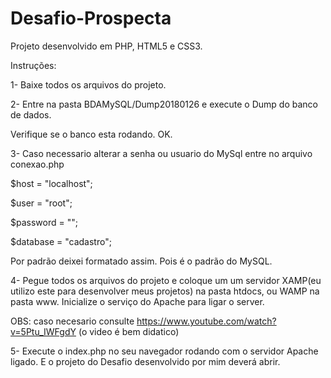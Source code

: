 # Desafio-Prospecta
Projeto desenvolvido em PHP, HTML5 e CSS3.

Instruções:


1- Baixe todos os arquivos do projeto.

2- Entre na pasta BDAMySQL/Dump20180126 e execute o Dump do banco de dados.

 Verifique se o banco esta rodando. OK.
 
3- Caso necessario alterar a senha ou usuario do MySql entre no arquivo conexao.php

$host = "localhost";

$user = "root";

$password = "";

$database = "cadastro";

Por padrão deixei formatado assim. Pois é o padrão do MySQL.

4- Pegue todos os arquivos do projeto e coloque um um servidor XAMP(eu utilizo este para desenvolver meus projetos) na pasta htdocs, ou WAMP na pasta www. Inicialize o serviço do Apache para ligar o server.

OBS: caso necesario consulte https://www.youtube.com/watch?v=5Ptu_IWFgdY (o video é bem didatico)

5- Execute o index.php no seu navegador rodando com o servidor Apache ligado. E o projeto do Desafio desenvolvido por mim deverá abrir.


